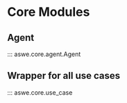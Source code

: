 # Core Modules

## Agent

::: aswe.core.agent.Agent

## Wrapper for all use cases

::: aswe.core.use_case
